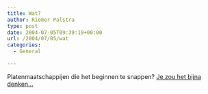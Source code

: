 ```yaml
---
title: Wat?
author: Riemer Palstra
type: post
date: 2004-07-05T09:39:19+00:00
url: /2004/07/05/wat
categories:
  - General

---
```

Platenmaatschappijen die het beginnen te snappen? [Je zou het bijna denken&#8230;][1]

 [1]: http://www.webwereld.nl/nieuws/18949.phtml